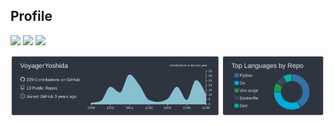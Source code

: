 ## Profile
![](https://img.shields.io/badge/Background-Japan-04abdb)
![](https://img.shields.io/badge/Master's%20Degree-Computer%20Science%20and%20Intelligent%20Systems-3572a5)
![](https://img.shields.io/badge/Editor-Vim-1c9c4c)

<p align="center">
  <img src="https://raw.githubusercontent.com/VoyagerYoshida/VoyagerYoshida/main/profile-summary-card-output/nord_dark/0-profile-details.svg" width="67%"><img src="https://raw.githubusercontent.com/VoyagerYoshida/VoyagerYoshida/main/profile-summary-card-output/nord_dark/1-repos-per-language.svg" width="32.5%">
<p>
